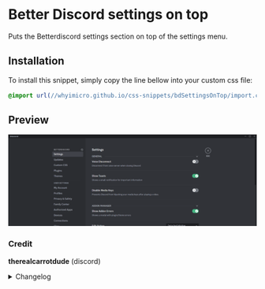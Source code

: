 # Better Discord settings on top
Puts the Betterdiscord settings section on top of the settings menu.
## Installation
To install this snippet, simply copy the line bellow into your custom css file:
```css
@import url(//whyimicro.github.io/css-snippets/bdSettingsOnTop/import.css);
```
## Preview
![image](https://raw.githubusercontent.com/WhyiMicro/css-snippets/main/_previews/bdSettingsOnTop.png)
### Credit
**therealcarrotdude** (discord)
<details>
<summary>Changelog</summary>

## 1.0.0

- Moved from old repo to new one

</details>
